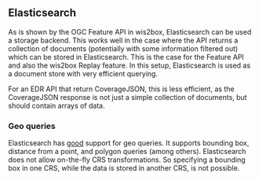 
## Elasticsearch

As is shown by the OGC Feature API in wis2box, Elasticsearch can be used a storage backend.
This works well in the case where the API returns a collection of documents 
(potentially with some information filtered out) which can be stored in Elasticsearch.
This is the case for the Feature API and also the wis2box Replay feature.
In this setup, Elasticsearch is used as a document store with very efficient querying.

For an EDR API that return CoverageJSON, this is less efficient, as the CoverageJSON response
is not just a simple collection of documents, but should contain arrays of data.

### Geo queries
Elasticsearch has [good](https://www.elastic.co/guide/en/elasticsearch/reference/current/geo-queries.html) 
support for  geo queries. 
It supports bounding box, distance from a point, and polygon queries (among others).
Elasticsearch does not allow on-the-fly CRS transformations. So specifying a bounding box in one CRS,
while the data is stored in another CRS, is not possible.
